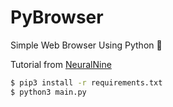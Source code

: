 # PyBrowser

Simple Web Browser Using Python 🐍

Tutorial from <a href="https://youtu.be/v02KG5S_ESo">NeuralNine</a>

```bash
$ pip3 install -r requirements.txt
$ python3 main.py
```
